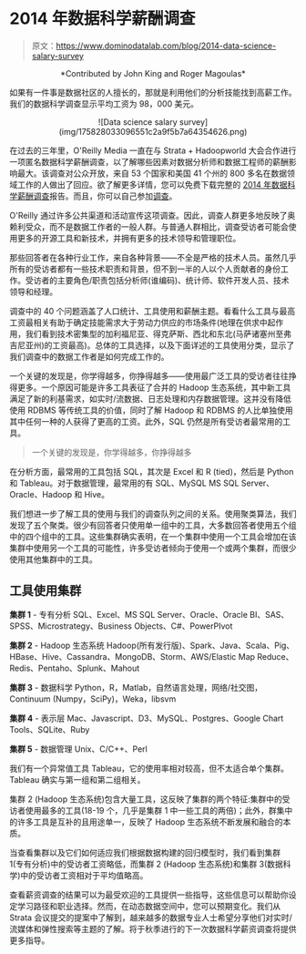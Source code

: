 # 2014 年数据科学薪酬调查

> 原文：<https://www.dominodatalab.com/blog/2014-data-science-salary-survey>

<center>*Contributed by John King and Roger Magoulas*</center>

如果有一件事是数据社区的人擅长的，那就是利用他们的分析技能找到高薪工作。我们的数据科学调查显示平均工资为 98，000 美元。

<center>![Data science salary survey](img/175828033096551c2a9f5b7a64354626.png)</center>

在过去的三年里，O'Reilly Media 一直在与 Strata + Hadoopworld 大会合作进行一项匿名数据科学薪酬调查，以了解哪些因素对数据分析师和数据工程师的薪酬影响最大。该调查对公众开放，来自 53 个国家和美国 41 个州的 800 多名在数据领域工作的人做出了回应。欲了解更多详情，您可以免费下载完整的 [2014 年数据科学薪酬调查](http://www.oreilly.com/data/free/files/2014-data-science-salary-survey.pdf)报告。而且，你可以自己参加[调查](http://www.oreilly.com/data/salarysurvey2015.csp)。

O'Reilly 通过许多公共渠道和活动宣传这项调查。因此，调查人群更多地反映了奥赖利受众，而不是数据工作者的一般人群。与普通人群相比，调查受访者可能会使用更多的开源工具和新技术，并拥有更多的技术领导和管理职位。

那些回答者在各种行业工作，来自各种背景——不全是严格的技术人员。虽然几乎所有的受访者都有一些技术职责和背景，但不到一半的人以个人贡献者的身份工作。受访者的主要角色/职责包括分析师(谁编码)、统计师、软件开发人员、技术领导和经理。

调查中的 40 个问题涵盖了人口统计、工具使用和薪酬主题。看看什么工具与最高工资最相关有助于确定技能需求大于劳动力供应的市场条件(地理在供求中起作用，我们看到技术密集型的加利福尼亚、得克萨斯、西北和东北(马萨诸塞州至弗吉尼亚州)的工资最高)。总体的工具选择，以及下面详述的工具使用分类，显示了我们调查中的数据工作者是如何完成工作的。

一个关键的发现是，你学得越多，你挣得越多——使用最广泛工具的受访者往往挣得更多。一个原因可能是许多工具表征了合并的 Hadoop 生态系统，其中新工具满足了新的利基需求，如实时/流数据、日志处理和内存数据管理。这并没有降低使用 RDBMS 等传统工具的价值，同时了解 Hadoop 和 RDBMS 的人比单独使用其中任何一种的人获得了更高的工资。此外，SQL 仍然是所有受访者最常用的工具。

> 一个关键的发现是，你学得越多，你挣得越多

在分析方面，最常用的工具包括 SQL，其次是 Excel 和 R (tied)，然后是 Python 和 Tableau。对于数据管理，最常用的有 SQL、MySQL MS SQL Server、Oracle、Hadoop 和 Hive。

我们想进一步了解工具的使用与我们的调查队列之间的关系。使用聚类算法，我们发现了五个聚类。很少有回答者只使用单一组中的工具，大多数回答者使用五个组中的四个组中的工具。这些集群确实表明，在一个集群中使用一个工具会增加在该集群中使用另一个工具的可能性，许多受访者倾向于使用一个或两个集群，而很少使用其他集群中的工具。

## 工具使用集群

**集群 1** -
专有分析
SQL、Excel、MS SQL Server、Oracle、Oracle BI、SAS、SPSS、Microstrategy、Business Objects、C#、PowerPIvot

**集群 2** -
Hadoop 生态系统
Hadoop(所有发行版)、Spark、Java、Scala、Pig、HBase、Hive、Cassandra、MongoDB、Storm、AWS/Elastic Map Reduce、Redis、Pentaho、Splunk、Mahout

**集群 3** -
数据科学
Python，R，Matlab，自然语言处理，网络/社交图，Continuum (Numpy，SciPy)，Weka，libsvm

**集群 4** -
表示层
Mac、Javascript、D3、MySQL、Postgres、Google Chart Tools、SQLite、Ruby

**集群 5** -
数据管理
Unix、C/C++、Perl

我们有一个异常值工具 Tableau，它的使用率相对较高，但不太适合单个集群。Tableau 确实与第一组和第二组相关。

集群 2 (Hadoop 生态系统)包含大量工具，这反映了集群的两个特征:集群中的受访者使用最多的工具(18-19 个，几乎是集群 1 中一些工具的两倍)；此外，群集中的许多工具是互补的且用途单一，反映了 Hadoop 生态系统不断发展和融合的本质。

当查看集群以及它们如何适应我们根据数据构建的回归模型时，我们看到集群 1(专有分析)中的受访者工资略低，而集群 2 (Hadoop 生态系统)和集群 3(数据科学)中的受访者工资相对于平均值略高。

查看薪资调查的结果可以为最受欢迎的工具提供一些指导，这些信息可以帮助你设定学习路径和职业选择。然而，在动态数据空间中，您可以预期变化。我们从 Strata 会议提交的提案中了解到，越来越多的数据专业人士希望分享他们对实时/流媒体和弹性搜索等主题的了解。将于秋季进行的下一次数据科学薪资调查将提供更多指导。